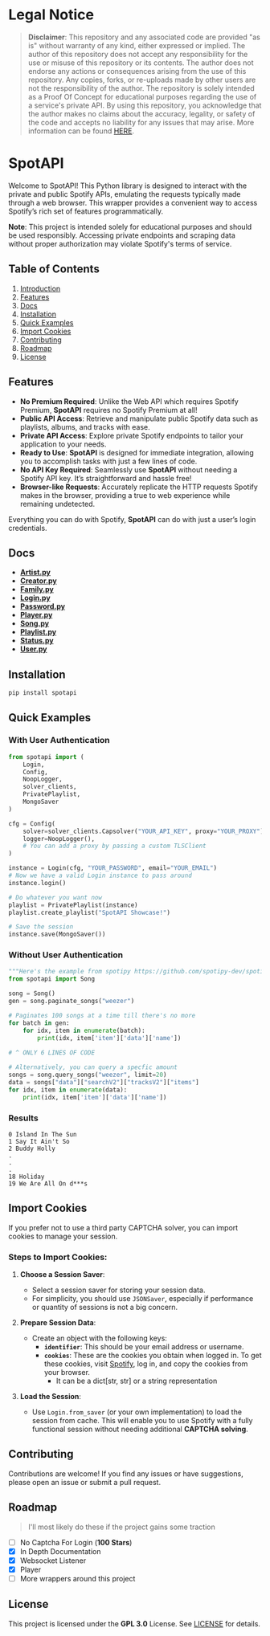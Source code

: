# Legal Notice

> **Disclaimer**: This repository and any associated code are provided "as is" without warranty of any kind, either expressed or implied. The author of this repository does not accept any responsibility for the use or misuse of this repository or its contents. The author does not endorse any actions or consequences arising from the use of this repository. Any copies, forks, or re-uploads made by other users are not the responsibility of the author. The repository is solely intended as a Proof Of Concept for educational purposes regarding the use of a service's private API. By using this repository, you acknowledge that the author makes no claims about the accuracy, legality, or safety of the code and accepts no liability for any issues that may arise. More information can be found [HERE](./LEGAL_NOTICE.md).

# SpotAPI

Welcome to SpotAPI! This Python library is designed to interact with the private and public Spotify APIs, emulating the requests typically made through a web browser. This wrapper provides a convenient way to access Spotify’s rich set of features programmatically.

**Note**: This project is intended solely for educational purposes and should be used responsibly. Accessing private endpoints and scraping data without proper authorization may violate Spotify's terms of service.

## Table of Contents

1. [Introduction](#spotapi)
2. [Features](#features)
3. [Docs](#docs)
4. [Installation](#installation)
5. [Quick Examples](#quick-examples)
6. [Import Cookies](#import-cookies)
7. [Contributing](#contributing)
8. [Roadmap](#roadmap)
9. [License](#license)


## Features
- **No Premium Required**: Unlike the Web API which requires Spotify Premium, **SpotAPI** requires no Spotify Premium at all!
- **Public API Access**: Retrieve and manipulate public Spotify data such as playlists, albums, and tracks with ease.
- **Private API Access**: Explore private Spotify endpoints to tailor your application to your needs.
- **Ready to Use**: **SpotAPI** is designed for immediate integration, allowing you to accomplish tasks with just a few lines of code.
- **No API Key Required**: Seamlessly use **SpotAPI** without needing a Spotify API key. It’s straightforward and hassle free!
- **Browser-like Requests**: Accurately replicate the HTTP requests Spotify makes in the browser, providing a true to web experience while remaining undetected.

Everything you can do with Spotify, **SpotAPI** can do with just a user’s login credentials.


## Docs
- [**Artist.py**](./docs/artist.md)
- [**Creator.py**](./docs/creator.md)
- [**Family.py**](./docs/family.md)
- [**Login.py**](./docs/login.md)
- [**Password.py**](./docs/password.md)
- [**Player.py**](./docs/player.md)
- [**Song.py**](./docs/song.md)
- [**Playlist.py**](./docs/playlist.md)
- [**Status.py**](./docs/status.md)
- [**User.py**](./docs/user.md)


## Installation
```
pip install spotapi
```

## Quick Examples

### With User Authentication
```py
from spotapi import (
    Login, 
    Config, 
    NoopLogger, 
    solver_clients, 
    PrivatePlaylist, 
    MongoSaver
)

cfg = Config(
    solver=solver_clients.Capsolver("YOUR_API_KEY", proxy="YOUR_PROXY"), # Proxy is optional
    logger=NoopLogger(),
    # You can add a proxy by passing a custom TLSClient
)

instance = Login(cfg, "YOUR_PASSWORD", email="YOUR_EMAIL")
# Now we have a valid Login instance to pass around
instance.login()

# Do whatever you want now
playlist = PrivatePlaylist(instance)
playlist.create_playlist("SpotAPI Showcase!")

# Save the session
instance.save(MongoSaver())
```

### Without User Authentication
```py
"""Here's the example from spotipy https://github.com/spotipy-dev/spotipy?tab=readme-ov-file#quick-start"""
from spotapi import Song

song = Song()
gen = song.paginate_songs("weezer")

# Paginates 100 songs at a time till there's no more
for batch in gen:
    for idx, item in enumerate(batch):
        print(idx, item['item']['data']['name'])
    
# ^ ONLY 6 LINES OF CODE

# Alternatively, you can query a specfic amount
songs = song.query_songs("weezer", limit=20)
data = songs["data"]["searchV2"]["tracksV2"]["items"]
for idx, item in enumerate(data):
    print(idx, item['item']['data']['name'])
```
### Results
```
0 Island In The Sun
1 Say It Ain't So
2 Buddy Holly
.
.
.
18 Holiday
19 We Are All On d***s
```

## Import Cookies
If you prefer not to use a third party CAPTCHA solver, you can import cookies to manage your session.

### Steps to Import Cookies:

1. **Choose a Session Saver**:
   - Select a session saver for storing your session data. 
   - For simplicity, you should use `JSONSaver`, especially if performance or quantity of sessions is not a big concern.

2. **Prepare Session Data**:
   - Create an object with the following keys:
     - **`identifier`**: This should be your email address or username.
     - **`cookies`**: These are the cookies you obtain when logged in. To get these cookies, visit [Spotify](https://open.spotify.com/), log in, and copy the cookies from your browser.
       - It can be a dict[str, str] or a string representation

3. **Load the Session**:
   - Use `Login.from_saver` (or your own implementation) to load the session from cache. This will enable you to use Spotify with a fully functional session without needing additional **CAPTCHA solving**.

## Contributing
Contributions are welcome! If you find any issues or have suggestions, please open an issue or submit a pull request.

## Roadmap
> I'll most likely do these if the project gains some traction

- [ ] No Captcha For Login (**100 Stars**)
- [x] In Depth Documentation
- [x] Websocket Listener
- [x] Player
- [ ] More wrappers around this project

## License
This project is licensed under the **GPL 3.0** License. See [LICENSE](https://choosealicense.com/licenses/gpl-3.0/) for details.

